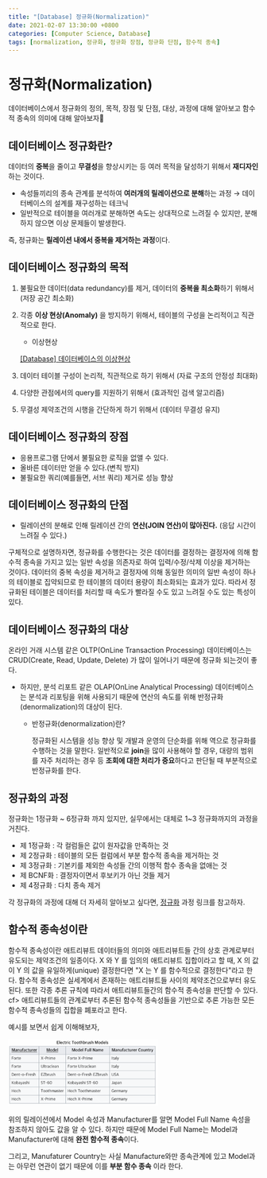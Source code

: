 ```yaml
---
title: "[Database] 정규화(Normalization)"
date: 2021-02-07 13:30:00 +0800
categories: [Computer Science, Database]
tags: [normalization, 정규화, 정규화 장점, 정규화 단점, 함수적 종속]
---
```




# 정규화(Normalization)

데이터베이스에서 정규화의 정의, 목적, 장점 및 단점, 대상, 과정에 대해 알아보고 함수적 종속의 의미에 대해 알아보자🥴

## 데이터베이스 정규화란?

데이터의 **중복**을 줄이고 **무결성**을 향상시키는 등 여러 목적을 달성하기 위해서 **재디자인**하는 것이다.

- 속성들끼리의 종속 관계를 분석하여 **여러개의 릴레이션으로 분해**하는 과정 → 데이터베이스의 설계를 재구성하는 테크닉
- 일반적으로 테이블을 여러개로 분해하면 속도는 상대적으로 느려질 수 있지만, 분해하지 않으면 이상 문제들이 발생한다.

즉, 정규화는 **릴레이션 내에서 중복을 제거하는 과정**이다.

## 데이터베이스 정규화의 목적

1. 불필요한 데이터(data redundancy)를 제거, 데이터의 **중복을 최소화**하기 위해서 (저장 공간 최소화)
2. 각종 **이상 현상(Anomaly)** 을 방지하기 위해서, 테이블의 구성을 논리적이고 직관적으로 한다. 
    - 이상현상

    [[Database] 데이터베이스의 이상현상](https://hoyeonkim795.github.io/posts/%EC%9D%B4%EC%83%81/)

3. 데이터 테이블 구성이 논리적, 직관적으로 하기 위해서 (자료 구조의 안정성 최대화)
4. 다양한 관점에서의 query를 지원하기 위해서 (효과적인 검색 알고리즘)
5. 무결성 제약조건의 시행을 간단하게 하기 위해서 (데이터 무결성 유지)

## 데이터베이스 정규화의 장점

- 응용프로그램 단에서 불필요한 로직을 없앨 수 있다.
- 올바른 데이터만 얻을 수 있다.(변칙 방지)
- 불필요한 쿼리(예를들면, 서브 쿼리) 제거로 성능 향상

## 데이터베이스 정규화의 단점

- 릴레이션의 분해로 인해 릴레이션 간의 **연산(JOIN 연산)이 많아진다.**  (응답 시간이 느려질 수 있다.) 

구체적으로 설명하자면, 정규화를 수행한다는 것은 데이터를 결정하는 결정자에 의해 함수적 종속을 가지고 있는 일반 속성을 의존자로 하여 입력/수정/삭제 이상을 제거하는 것이다. 
데이터의 중복 속성을 제거하고 결정자에 의해 동일한 의미의 일반 속성이 하나의 테이블로 집약되므로 한 테이블의 데이터 용량이 최소화되는 효과가 있다. 따라서 정규화된 테이블은 데이터를 처리할 때 속도가 빨라질 수도 있고 느려질 수도 있는 특성이 있다.

## 데이터베이스 정규화의 대상

온라인 거래 시스템 같은 OLTP(OnLine Transaction Processing) 데이터베이스는  CRUD(Create, Read, Update, Delete) 가 많이 일어나기 때문에 정규화 되는것이 좋다.

- 하지만, 분석 리포트 같은 OLAP(OnLine Analytical Processing) 데이터베이스는 분석과 리포팅을 위해 사용되기 때문에 연산의 속도를 위해 반정규화(denormalization)의 대상이 된다.
    - 반정규화(denormalization)란?

        정규화된 시스템을 성능 향상 및 개발과 운영의 단순화를 위해 역으로 정규화를 수행하는 것을 말한다. 일반적으로 **join**을 많이 사용해야 할 경우, 대량의 범위를 자주 처리하는 경우 등 **조회에 대한 처리가 중요**하다고 판단될 때 부분적으로 반정규화를 한다.

## 정규화의 과정

정규화는 1정규화 ~ 6정규화 까지 있지만, 실무에서는 대체로 1~3 정규화까지의 과정을 거친다.

- 제 1정규화 : 각 컬럼들은 값이 원자값을 만족하는 것
- 제 2정규화 : 테이블의 모든 컬럼에서 부분 함수적 종속을 제거하는 것
- 제 3정규화 : 기본키를 제외한 속성들 간의 이행적 함수 종속을 없애는 것
- 제 BCNF화 : 결정자이면서 후보키가 아닌 것들 제거
- 제 4정규화 : 다치 종속 제거

각 정규화의 과정에 대해 더 자세히 알아보고 싶다면, [정규화](https://hoyeonkim795.github.io/posts/normalization-course) 과정 링크를 참고하자.

## 함수적 종속성이란

함수적 종속성이란 애트리뷰트 데이터들의 의미와 애트리뷰트들 간의 상호 관계로부터 유도되는 제약조건의 일종이다. X 와 Y 를 임의의 애트리뷰트 집합이라고 할 때, X 의 값이 Y 의 값을 유일하게(unique) 결정한다면 "X 는 Y 를 함수적으로 결정한다"라고 한다. 함수적 종속성은 실세계에서 존재하는 애트리뷰트들 사이의 제약조건으로부터 유도된다. 또한 각종 추론 규칙에 따라서 애트리뷰트들간의 함수적 종속성을 판단할 수 있다. cf> 애트리뷰트들의 관계로부터 추론된 함수적 종속성들을 기반으로 추론 가능한 모든 함수적 종속성들의 집합을 폐포라고 한다.

예시를 보면서 쉽게 이해해보자,

<img src="\assets\img\normalization2\Untitled.png" alt="Untitled" style="width:60%; height:60%"/>

위의 릴레이션에서 Model 속성과 Manufacturer를 알면 Model Full Name 속성을 참조하지 않아도 값을 알 수 있다. 하지만 때문에 Model Full Name는 Model과 Manufacturer에 대해 **완전 함수적 종속**이다.

그리고, Manufaturer Country는 사실 Manufacture와만 종속관계에 있고 Model과는 아무런 연관이 없기 때문에 이를 **부분 함수 종속** 이라 한다.